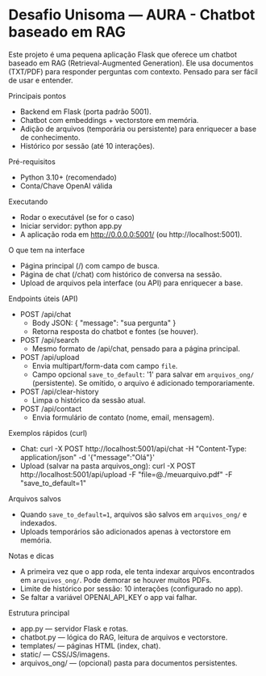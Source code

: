 # Desafio Unisoma — AURA - Chatbot baseado em RAG

Este projeto é uma pequena aplicação Flask que oferece um chatbot baseado em RAG (Retrieval-Augmented Generation). Ele usa documentos (TXT/PDF) para responder perguntas com contexto. Pensado para ser fácil de usar e entender.

Principais pontos
- Backend em Flask (porta padrão 5001).
- Chatbot com embeddings + vectorstore em memória.
- Adição de arquivos (temporária ou persistente) para enriquecer a base de conhecimento.
- Histórico por sessão (até 10 interações).

Pré-requisitos
- Python 3.10+ (recomendado)
- Conta/Chave OpenAI válida

Executando
- Rodar o executável (se for o caso)
- Iniciar servidor:
  python app.py
- A aplicação roda em http://0.0.0.0:5001/ (ou http://localhost:5001).

O que tem na interface
- Página principal (/) com campo de busca.
- Página de chat (/chat) com histórico de conversa na sessão.
- Upload de arquivos pela interface (ou API) para enriquecer a base.

Endpoints úteis (API)
- POST /api/chat
  - Body JSON: { "message": "sua pergunta" }
  - Retorna resposta do chatbot e fontes (se houver).
- POST /api/search
  - Mesmo formato de /api/chat, pensado para a página principal.
- POST /api/upload
  - Envia multipart/form-data com campo `file`.
  - Campo opcional `save_to_default`: '1' para salvar em `arquivos_ong/` (persistente). Se omitido, o arquivo é adicionado temporariamente.
- POST /api/clear-history
  - Limpa o histórico da sessão atual.
- POST /api/contact
  - Envia formulário de contato (nome, email, mensagem).

Exemplos rápidos (curl)
- Chat:
  curl -X POST http://localhost:5001/api/chat -H "Content-Type: application/json" -d '{"message":"Olá"}'
- Upload (salvar na pasta arquivos_ong):
  curl -X POST http://localhost:5001/api/upload -F "file=@./meuarquivo.pdf" -F "save_to_default=1"

Arquivos salvos
- Quando `save_to_default=1`, arquivos são salvos em `arquivos_ong/` e indexados.
- Uploads temporários são adicionados apenas à vectorstore em memória.

Notas e dicas
- A primeira vez que o app roda, ele tenta indexar arquivos encontrados em `arquivos_ong/`. Pode demorar se houver muitos PDFs.
- Limite de histórico por sessão: 10 interações (configurado no app).
- Se faltar a variável OPENAI_API_KEY o app vai falhar.

Estrutura principal
- app.py — servidor Flask e rotas.
- chatbot.py — lógica do RAG, leitura de arquivos e vectorstore.
- templates/ — páginas HTML (index, chat).
- static/ — CSS/JS/imagens.
- arquivos_ong/ — (opcional) pasta para documentos persistentes.



